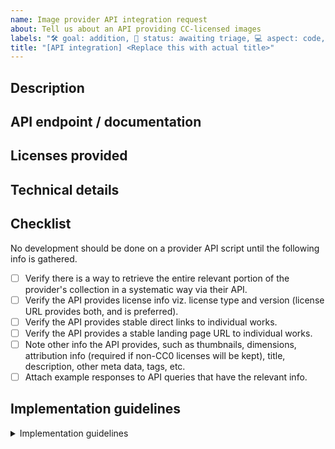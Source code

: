 ```yaml
---
name: Image provider API integration request
about: Tell us about an API providing CC-licensed images
labels: "🛠 goal: addition, 🚦 status: awaiting triage, 💻 aspect: code, 🟩 priority: low"
title: "[API integration] <Replace this with actual title>"
---
```


## Description
<!-- Concisely describe the image provider. -->

## API endpoint / documentation
<!-- Provide links to the API endpoint, and associated documentation. -->

## Licenses provided
<!-- Which CC licenses or Public Domain tools are in use by the source, if known? -->

## Technical details
<!-- Please provide any technical details that might be useful for -->
<!-- implementation, e.g., rate limits, filtering options, overall volume, -->
<!-- etc. -->

## Checklist
<!-- Do not modify this section. -->

No development should be done on a provider API script until the following info is gathered.

<!-- Replace  the [ ] with [x] to check the boxes. --> 
- [ ] Verify there is a way to retrieve the entire relevant portion of the provider's collection in a systematic way via their API.
- [ ] Verify the API provides license info viz. license type and version (license URL provides both, and is preferred).
- [ ] Verify the API provides stable direct links to individual works.
- [ ] Verify the API provides a stable landing page URL to individual works.
- [ ] Note other info the API provides, such as thumbnails, dimensions, attribution info (required if non-CC0 licenses will be kept), title, description, other meta data, tags, etc.
- [ ] Attach example responses to API queries that have the relevant info.

## Implementation guidelines
<!-- You must read and understand the following attestation. -->

<details>
<summary>Implementation guidelines</summary>

- The script should be in the `src/cc_catalog_airflow/dags/provider_api_scripts/` directory.
  The script should have a test suite in the same directory.
- The script must use the `ImageStore` class.
  (Import this from `src/cc_catalog_airflow/dags/provider_api_scripts/common/storage/image.py`.)
- The script should use the `DelayedRequester` class.
  (Import this from `src/cc_catalog_airflow/dags/provider_api_scripts/common/requester.py`.)
- The script must not use anything from `src/cc_catalog_airflow/dags/provider_api_scripts/modules/etlMods.py`.
  That module is deprecated.
- If the provider API has can be queried by 'upload date' or something similar,
  the script should take a `--date` parameter when run as a script, giving the
  date for which we should collect images. The form should be `YYYY-MM-DD` (so,
  the script can be run via `python my_favorite_provider.py --date 2018-01-01`).
- The script must provide a main function that takes the same parameters as from
  the CLI. In our example from above, we'd then have a main function
  `my_favorite_provider.main(date)`. The main should do the same thing calling
  from the CLI would do.
- The script *must* conform to [PEP8](https://www.python.org/dev/peps/pep-0008/).
  Please use `pycodestyle` (available via `pip install pycodestyle`) to check for compliance.
- The script should use small, testable functions.
- The test suite for the script may break PEP8 rules regarding long lines where
  appropriate (e.g., long strings for testing).

### Examples
<!-- Do not modify this section. -->

For example provider API scripts and accompanying test suites, please see any 
of the following pairs.

- `src/cc_catalog_airflow/dags/provider_api_scripts/flickr.py` and
  `src/cc_catalog_airflow/dags/provider_api_scripts/test_flickr.py`
- `src/cc_catalog_airflow/dags/provider_api_scripts/wikimedia_commons.py` and
  `src/cc_catalog_airflow/dags/provider_api_scripts/test_wikimedia_commons.py`

</details>
